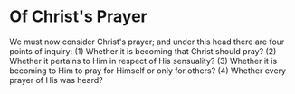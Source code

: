 # Of Christ's Prayer

We must now consider Christ's prayer; and under this head there are four points of inquiry:
(1) Whether it is becoming that Christ should pray?
(2) Whether it pertains to Him in respect of His sensuality?
(3) Whether it is becoming to Him to pray for Himself or only for others?
(4) Whether every prayer of His was heard?